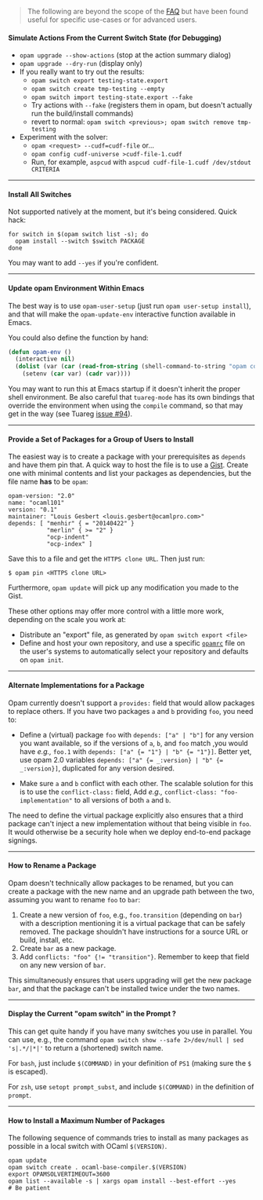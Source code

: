 > The following are beyond the scope of the [FAQ](FAQ.html) but have been found
> useful for specific use-cases or for advanced users.

#### Simulate Actions From the Current Switch State (for Debugging)

- `opam upgrade --show-actions` (stop at the action summary dialog)
- `opam upgrade --dry-run` (display only)
- If you really want to try out the results:
    * `opam switch export testing-state.export`
    * `opam switch create tmp-testing --empty`
    * `opam switch import testing-state.export --fake`
    * Try actions with `--fake` (registers them in opam, but doesn't actually
      run the build/install commands)
    * revert to normal: `opam switch <previous>; opam switch remove tmp-testing`
- Experiment with the solver:
    * `opam <request> --cudf=cudf-file` or...
    * `opam config cudf-universe >cudf-file-1.cudf`
    * Run, for example, `aspcud` with `aspcud cudf-file-1.cudf /dev/stdout CRITERIA`

---

#### Install All Switches

Not supported natively at the moment, but it's being considered. Quick hack:
```
for switch in $(opam switch list -s); do
  opam install --switch $switch PACKAGE
done
```
You may want to add `--yes` if you're confident.

---

#### Update opam Environment Within Emacs

The best way is to use `opam-user-setup` (just run `opam user-setup install`),
and that will make the `opam-update-env` interactive function available in
Emacs.

You could also define the function by hand:
```lisp
(defun opam-env ()
  (interactive nil)
  (dolist (var (car (read-from-string (shell-command-to-string "opam config env --sexp"))))
    (setenv (car var) (cadr var))))
```

You may want to run this at Emacs startup if it doesn't inherit the proper shell
environment. Be also careful that `tuareg-mode` has its own bindings that
override the environment when using the `compile` command, so that may get in
the way (see Tuareg [issue #94](https://github.com/ocaml/tuareg/issues/94)).

---

#### Provide a Set of Packages for a Group of Users to Install

The easiest way is to create a package with your prerequisites as `depends` and
have them pin that. A quick way to host the file is to use a
[Gist](https://gist.github.com). Create one with minimal contents and list
your packages as dependencies, but the file name **has** to be `opam`:

```
opam-version: "2.0"
name: "ocaml101"
version: "0.1"
maintainer: "Louis Gesbert <louis.gesbert@ocamlpro.com>"
depends: [ "menhir" { = "20140422" }
           "merlin" { >= "2" }
           "ocp-indent"
           "ocp-index" ]
```

Save this to a file and get the `HTTPS clone URL`. Then just run:

```shell
$ opam pin <HTTPS clone URL>
```

Furthermore, `opam update` will pick up any modification you made to the Gist.

These other options may offer more control with a little more work, depending
on the scale you work at:
- Distribute an "export" file, as generated by `opam switch export <file>`
- Define and host your own repository, and use a specific
  [`opamrc`](Manual.html#opamrc) file on the user's systems to automatically
  select your repository and defaults on `opam init`.

---

#### Alternate Implementations for a Package

Opam currently doesn't support a `provides:` field that would allow packages to
replace others. If you have two packages `a` and `b` providing `foo`, you need
to:

- Define a (virtual) package `foo` with `depends: ["a" | "b"]` for any version
  you want available, so if the versions of `a`, `b`, and `foo` match ,you would
  have _e.g.,_ `foo.1` with `depends: ["a" {= "1"} | "b" {= "1"}]`. Better yet, 
  use opam 2.0 variables `depends: ["a" {= _:version} | "b" {= _:version}]`,
  duplicated for any version desired.

- Make sure `a` and `b` conflict with each other. The scalable solution for this
  is to use the `conflict-class:` field, Add _e.g.,_ `conflict-class:
  "foo-implementation"` to all versions of both `a` and `b`.

The need to define the virtual package explicitly also ensures that a third
package can't inject a new implementation without that being visible in `foo`.
It would otherwise be a security hole when we deploy end-to-end package signings.

---

#### How to Rename a Package

Opam doesn't technically allow packages to be renamed, but you can create a
package with the new name and an upgrade path between the two, assuming you want
to rename `foo` to `bar`:

1. Create a new version of `foo`, e.g., `foo.transition` (depending on `bar`)
   with a description mentioning it is a virtual package that can be safely
   removed. The package shouldn't have instructions for a source URL or build, install, etc.
2. Create `bar` as a new package.
3. Add `conflicts: "foo" {!= "transition"}`. Remember to keep that field on any
   new version of `bar`.

This simultaneously ensures that users upgrading will get the new package
`bar`, and that the package can't be installed twice under the two names.


---

#### Display the Current "opam switch" in the Prompt ?

This can get quite handy if you have many switches you use in parallel.
You can use, e.g., the command `opam switch show --safe 2>/dev/null | sed
's|.*/|*|'` to return a (shortened) switch name.

For `bash`, just include `$(COMMAND)` in your definition of `PS1` (making sure the `$` is escaped).

For `zsh`, use `setopt prompt_subst`, and include `$(COMMAND)` in the definition of `prompt`.

---

#### How to Install a Maximum Number of Packages

The following sequence of commands tries to install as many packages as possible in a local switch with OCaml `$(VERSION)`.

```shell
opam update
opam switch create . ocaml-base-compiler.$(VERSION)
export OPAMSOLVERTIMEOUT=3600
opam list --available -s | xargs opam install --best-effort --yes
# Be patient
```
